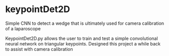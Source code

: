 # keypointDet2D
Simple CNN to detect a wedge that is ultimately used for camera calibration of a laparoscope

KeypointDet2D.py allows the user to train and test a simple convolutional neural network on triangular keypoints. Designed this project a while back to assist with camera calibration
